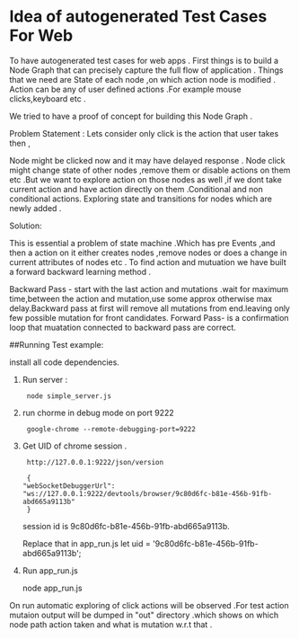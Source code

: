 # Idea of autogenerated Test Cases For Web

To have autogenerated test cases for web apps . First things is to build a Node Graph that can precisely capture the full flow
of application . Things that we need are State of each node ,on which action node is modified . Action can be any of user defined actions .For example mouse clicks,keyboard etc .

We tried to have a proof of concept for building this Node Graph .

Problem Statement :
Lets consider only click is the action that user takes then ,

Node might be clicked now and it may have delayed response .
Node click might change state of other nodes ,remove them or disable actions on them etc .But we want to explore action on those nodes as well ,if we dont take current action and have action directly on them .Conditional and non conditional actions.
Exploring state and transitions for nodes which are newly added .

Solution:

This is essential a problem of state machine .Which has pre Events ,and then a action on it either creates nodes ,remove nodes or does a change in current attributes of nodes etc .
To find action and mutuation we have built a forward backward learning method .

Backward Pass - start with the last action and mutations .wait for maximum time,between the action and mutation,use some approx otherwise max delay.Backward pass at first will remove all mutations from end.leaving only few possible mutation for front candidates.
Forward Pass- is a confirmation loop that muatation connected to backward pass are correct.


##Running Test example:

  install all code dependencies.

1. Run server :

        node simple_server.js
    
2. run chorme in debug mode on port 9222

        google-chrome --remote-debugging-port=9222
    
3. Get UID of chrome session .

        http://127.0.0.1:9222/json/version

        {
       "webSocketDebuggerUrl": "ws://127.0.0.1:9222/devtools/browser/9c80d6fc-b81e-456b-91fb-abd665a9113b"
        }
    session id is 9c80d6fc-b81e-456b-91fb-abd665a9113b.

    Replace that in app_run.js
    let uid = '9c80d6fc-b81e-456b-91fb-abd665a9113b'; 

4. Run app_run.js
    
      node  app_run.js

On run automatic exploring of click actions will be observed .For test action mutaion output will be dumped in "out" directory .which shows on which node path action taken and what is mutation w.r.t that .







